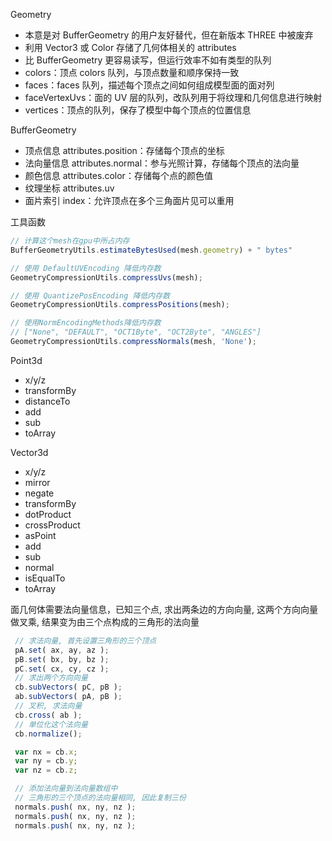 Geometry
* 本意是对 BufferGeometry 的用户友好替代，但在新版本 THREE 中被废弃
 * 利用 Vector3 或 Color 存储了几何体相关的 attributes
 * 比 BufferGeometry 更容易读写，但运行效率不如有类型的队列
* colors：顶点 colors 队列，与顶点数量和顺序保持一致
* faces：faces 队列，描述每个顶点之间如何组成模型面的面对列
* faceVertexUvs：面的 UV 层的队列，改队列用于将纹理和几何信息进行映射
* vertices：顶点的队列，保存了模型中每个顶点的位置信息

BufferGeometry
* 顶点信息 attributes.position：存储每个顶点的坐标
* 法向量信息 attributes.normal：参与光照计算，存储每个顶点的法向量
* 颜色信息 attributes.color：存储每个点的颜色值
* 纹理坐标 attributes.uv
* 面片索引 index：允许顶点在多个三角面片见可以重用

工具函数
```js
// 计算这个mesh在gpu中所占内存
BufferGeometryUtils.estimateBytesUsed(mesh.geometry) + " bytes"

// 使用 DefaultUVEncoding 降低内存数
GeometryCompressionUtils.compressUvs(mesh);

// 使用 QuantizePosEncoding 降低内存数
GeometryCompressionUtils.compressPositions(mesh);

// 使用NormEncodingMethods降低内存数
// ["None", "DEFAULT", "OCT1Byte", "OCT2Byte", "ANGLES"]
GeometryCompressionUtils.compressNormals(mesh, 'None');
```

Point3d
* x/y/z
* transformBy
* distanceTo
* add
* sub
* toArray

Vector3d
* x/y/z
* mirror
* negate
* transformBy
* dotProduct
* crossProduct
* asPoint
* add
* sub
* normal
* isEqualTo
* toArray

面几何体需要法向量信息，已知三个点, 求出两条边的方向向量, 这两个方向向量做叉乘, 结果变为由三个点构成的三角形的法向量
```js
 // 求法向量, 首先设置三角形的三个顶点
 pA.set( ax, ay, az );
 pB.set( bx, by, bz );
 pC.set( cx, cy, cz );
 // 求出两个方向向量
 cb.subVectors( pC, pB );
 ab.subVectors( pA, pB );
 // 叉积, 求法向量
 cb.cross( ab );
 // 单位化这个法向量
 cb.normalize();

 var nx = cb.x;
 var ny = cb.y;
 var nz = cb.z;

 // 添加法向量到法向量数组中
 // 三角形的三个顶点的法向量相同, 因此复制三份
 normals.push( nx, ny, nz );
 normals.push( nx, ny, nz );
 normals.push( nx, ny, nz );
```